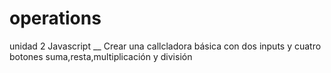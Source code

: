 # operations
unidad 2 Javascript __ Crear una callcladora básica con dos inputs y cuatro botones suma,resta,multiplicación y división
